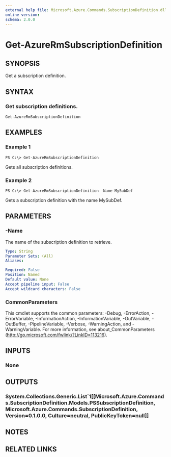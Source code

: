 ```yaml
---
external help file: Microsoft.Azure.Commands.SubscriptionDefinition.dll-Help.xml
online version: 
schema: 2.0.0
---
```


# Get-AzureRmSubscriptionDefinition

## SYNOPSIS
Get a subscription definition.

## SYNTAX

### Get subscription definitions.
```
Get-AzureRmSubscriptionDefinition
```

## EXAMPLES

### Example 1
```
PS C:\> Get-AzureRmSubscriptionDefinition
```

Gets all subscription definitions.

### Example 2
```
PS C:\> Get-AzureRmSubscriptionDefinition -Name MySubDef
```

Gets a subscription definition with the name MySubDef.

## PARAMETERS

### -Name
The name of the subscription definition to retrieve.

```yaml
Type: String
Parameter Sets: (All)
Aliases: 

Required: False
Position: Named
Default value: None
Accept pipeline input: False
Accept wildcard characters: False
```

### CommonParameters
This cmdlet supports the common parameters: -Debug, -ErrorAction, -ErrorVariable, -InformationAction, -InformationVariable, -OutVariable, -OutBuffer, -PipelineVariable, -Verbose, -WarningAction, and -WarningVariable. For more information, see about_CommonParameters (http://go.microsoft.com/fwlink/?LinkID=113216).

## INPUTS

### None

## OUTPUTS

### System.Collections.Generic.List`1[[Microsoft.Azure.Commands.SubscriptionDefinition.Models.PSSubscriptionDefinition, Microsoft.Azure.Commands.SubscriptionDefinition, Version=0.1.0.0, Culture=neutral, PublicKeyToken=null]]

## NOTES

## RELATED LINKS

